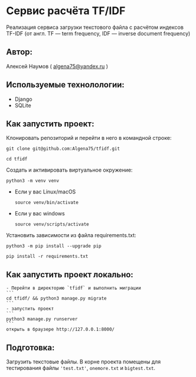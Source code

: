 # Сервис расчёта TF/IDF
Реализация сервиса загрузки текстового файла с расчётом индексов TF-IDF (от англ. TF — term frequency, IDF — inverse document frequency)
## Автор:
Алексей Наумов ( algena75@yandex.ru )
## Используемые технолологии:
* Django
* SQLite

## Как запустить проект:
Клонировать репозиторий и перейти в него в командной строке:


```
git clone git@github.com:Algena75/tfidf.git
```

```
cd tfidf
```

Cоздать и активировать виртуальное окружение:

```
python3 -m venv venv
```

* Если у вас Linux/macOS

    ```
    source venv/bin/activate
    ```

* Если у вас windows

    ```
    source venv/scripts/activate
    ```

Установить зависимости из файла requirements.txt:

```
python3 -m pip install --upgrade pip
```

```
pip install -r requirements.txt
```
## Как запустить проект локально:
    - Перейти в директорию `tfidf` и выполнить миграции 
    ```
    cd tfidf/ && python3 manage.py migrate
    ```
    - запустить проект 
    ```
    python3 manage.py runserver
    ```
    открыть в браузере http://127.0.0.1:8000/
## Подготовка:
Загрузить текстовые файлы.  В корне проекта помещены для тестирования файлы `'test.txt'`, `onemore.txt` и `bigtest.txt`.
